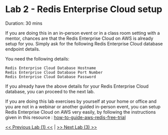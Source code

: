 # Lab 2 - Redis Enterprise Cloud setup

Duration: 30 mins

If you are doing this in an in-person event or in a class room setting with a mentor, chances are that the Redis Enterprise Cloud on AWS is already setup for you.
Simply ask for the following Redis Enterprise Cloud database endpoint details.

You need the following details:

```
Redis Enterprise Cloud Database Hostname
Redis Enterprise Cloud Database Port Number
Redis Enterprise Cloud Database Password
```

If you already have the above details for your Redis Enterprise Cloud database, you can proceed to the next lab.

If you are doing this lab exercises by yourself at your home or office and you are not in a webinar or another guided in-person event, you can setup Redis Enterprise Cloud on AWS very easily, by following the instructions given in this resource : [how-to-guide-aws-redis-free-trial](https://github.com/spendyaala/how-to-guide-aws-redis-free-trial)


[<< Previous Lab (1) <<](../Lab&#32;1&#32;-&#32;Infra&#32;Setup) | [>> Next Lab (3) >> ](../Lab&#32;3&#32;-&#32;Getting&#32;started&#32;with&#32;VSS&#32;on&#32;Redis&#32;Enterprise&#32;Cloud)
